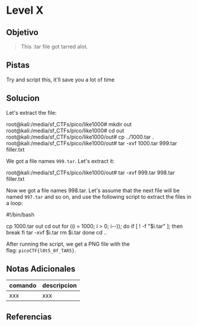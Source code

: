 # Level X
## Objetivo
> This .tar file got tarred alot.
## Pistas
Try and script this, it'll save you a lot of time
## Solucion
Let's extract the file:

root@kali:/media/sf_CTFs/pico/like1000# mkdir out
root@kali:/media/sf_CTFs/pico/like1000# cd out
root@kali:/media/sf_CTFs/pico/like1000/out# cp ../1000.tar .
root@kali:/media/sf_CTFs/pico/like1000/out# tar -xvf 1000.tar
999.tar
filler.txt

We got a file names `999.tar`. Let's extract it:

root@kali:/media/sf_CTFs/pico/like1000/out# tar -xvf 999.tar
998.tar
filler.txt

Now we got a file names 998.tar. Let's assume that the next file will be named `997.tar` and so on, and use the following script to extract the files in a loop:

#!/bin/bash

cp 1000.tar out
cd out
for ((i = 1000; i > 0; i--)); do
    if [ ! -f "$i.tar" ]; then
        break
    fi
    tar -xvf $i.tar
    rm $i.tar
done
cd ..

After running the script, we get a PNG file with the flag: `picoCTF{l0t5_0f_TAR5}`.
## Notas Adicionales
|comando|descripcion|
|-------|-----------|
|xxx|xxx|
## Referencias
